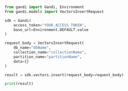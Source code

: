 ```python
from gandi import Gandi, Environment
from gandi.models import VectorsInsertRequest

sdk = Gandi(
    access_token="YOUR_ACCESS_TOKEN",
    base_url=Environment.DEFAULT.value
)

request_body = VectorsInsertRequest(
    db_name="dbName",
    collection_name="collectionName",
    partition_name="partitionName",
    data={}
)

result = sdk.vectors.insert(request_body=request_body)

print(result)

```

<!-- This file was generated by liblab | https://liblab.com/ -->

